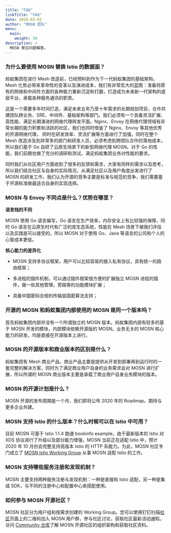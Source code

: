```yaml
---
title: "FAQ"
linkTitle: "FAQ"
date: 2020-03-02
author: "MOSN 团队"
menu:
  main:
    weight: 50
description: >
  MOSN 常见问题解答。
---
```


### 为什么要使用 MOSN 替换 Istio 的数据面？

蚂蚁集团在进行 Mesh 改造前，已经预料到作为下一代蚂蚁集团的基础架构，Mesh 化势必带来革命性的变革以及演进成本，我们有非常宏大的蓝图：准备将原有的网络和中间件方面的各种能力重新沉淀和打磨，打造成为未来新一代架构的底层平台，承载各种服务通讯的职责。

这是一个需要多年时间打造，满足未来五年乃至十年需求的长期规划项目，合作共建团队跨业务、SRE、中间件、基础架构等部门。我们必须有一个具备灵活扩展、高性能、满足长期演进的网络代理转发平面。Nginx、Envoy 在网络代理领域有非常长期的能力积累和活跃的社区，我们也同时借鉴了 Nginx、Envoy 等其他优秀的开源网络代理， 同时在研发效率、灵活扩展等方面进行了加强，同时在整个 Mesh 改造涉及到非常多的部门和研发人员，必须考虑到跨团队合作的落地成本，所以我们基于 Go 自研了云原生场景下的新型网络代理 MOSN。对于 Go 的性能，我们前期也做了充分的调研和测试，满足蚂蚁集团业务对性能的要求。

同时我们从社区用户方面收到了很多的反馈和需求，大家有同样的需求以及思考，所以我们结合社区与自身的实际情况，从满足社区以及用户角度出发进行了 MOSN 的研发工作，我们认为开源的竞争主要是标准与规范的竞争，我们需要基于开源标准做最适合自身的实现选择。

### MOSN 与  Envoy 不同点是什么？优势在哪里？

**语言栈的不同**

MOSN 使用 Go 语言编写，Go 语言在生产效率，内存安全上有比较强的保障，同时 Go 语言在云原生时代有广泛的库生态系统，性能在 Mesh 场景下被我们评估以及实践是可以接受的。所以 MOSN 对于使用 Go、Java 等语言的公司和个人的心智成本更低。

**核心能力的差异化**

- MOSN 支持多协议框架，用户可以比较容易的接入私有协议，具有统一的路由框架；

- 多进程的插件机制，可以通过插件框架很方便的扩展独立 MOSN 进程的插件，做一些其他管理，旁路等的功能模块扩展；

- 具备中国密码合规的传输层国密算法支持；

### 开源的 MOSN 和蚂蚁集团内部使用的 MOSN 是同一个版本吗？

首先蚂蚁集团内部并没有一个所谓独立的 MOSN 版本。蚂蚁集团内部有较多的基于 MOSN 开发的模块，内部模块依赖开源版的 MOSN。业务无关的 MOSN 核心能力的研发，均是直接在开源版本上进行。

### MOSN 的开源版本和商业版本的区别是什么？

蚂蚁集团有 Mesh 商业产品，商业产品主要是提供从开发到部署再到运行时的一套完整的解决方案，同时为了满足商业用户自身的业务需求会对 MOSN 进行扩展，所以所谓的 MOSN 商业版本主要是承载了商业用户自身业务模块的版本。

### MOSN 的开源计划是什么？

MOSN 开源的发布周期是一个月，我们即将公布 2020 年的 Roadmap，期待与更多企业共建。

### MOSN 支持 Istio 的什么版本？什么时候可以在 Istio 中可用？

目前 MOSN 可基于 Istio 1.1.4 跑通 bookinfo example，由于最新版本的 Istio 对 XDS 协议进行了升级以及部分能力增强，MOSN 当前正在适配 Istio 中，预计 2020 年 10 月份会完整支持高版本 Istio 的 HTTP 系能力。为此，MOSN 社区专门成立了 [MOSN Istio Working Group](https://github.com/mosn/community/blob/master/wg-istio.md) 从事 MOSN 适配 Istio 的工作。

### MOSN 支持哪些服务注册和发现机制？

MOSN 主要支持两种服务注册与发现机制：一种是直接和 Istio 适配，另一种是集成 SDK，与不同的注册中心和配置中心来搭配使用。

### 如何参与 MOSN 开源社区？

MOSN 社区分为用户组和按需求创建的 Working Group。您可以使用钉钉扫描[社区](https://mosn.io/zh/docs/community/)页面上的二维码加入 MOSN 用户群，参与社区讨论，获取社区最新活动通知。访问 [Community 仓库](https://github.com/mosn/community)了解 MOSN 开源社区的组织架构和获取社区资料。

